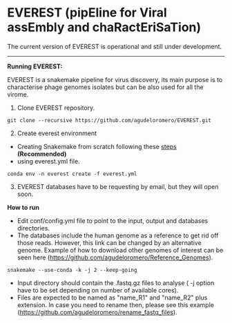 # EVEREST (pipEline for Viral assEmbly and chaRactEriSaTion)

The current version of EVEREST is operational and still under development.

---
**Running EVEREST:**

EVEREST is a snakemake pipeline for virus discovery, its main purpose is to characterise phage genomes isolates but can be also used for all the virome.
1. Clone EVEREST repository.
```
git clone --recursive https://github.com/agudeloromero/EVEREST.git
```

2. Create everest environment
* Creating Snakemake from scratch following these [steps](https://github.com/agudeloromero/EVEREST/blob/main/Extras/Create_Snakemake_env.md) **(Recommended)**
* using everest.yml file.

```
conda env -n everest create -f everest.yml
```


3. EVEREST databases have to be requesting by email, but they will open soon.

**How to run**

* Edit conf/config.yml file to point to the input, output and databases directories.
* The databases include the human genome as a reference to get rid off those reads. However, this link can be changed by an alternative genome. Example of how to download other genomes of interest can be seen here (https://github.com/agudeloromero/Reference_Genomes). 
```
snakemake --use-conda -k -j 2 --keep-going
```
* Input directory should contain the .fastq.gz files to analyse ( -j option have to be set depending on number of available cores).
* Files are expected to be named as "name_R1" and "name_R2" plus extension. In case you need to rename then, please see this example (https://github.com/agudeloromero/rename_fastq_files).

